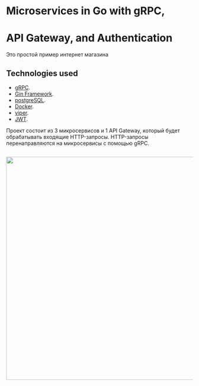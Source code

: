 # Microservices in Go with gRPC, 
# API Gateway, and Authentication

Это простой пример интернет магазина

## Technologies used

- [gRPC](https://github.com/grpc/grpc-go).
- [Gin Framework](https://github.com/gin-gonic/gin).
- [postgreSQL](https://www.postgresql.org).
- [Docker](https://www.docker.com/).
- [viper](https://github.com/spf13/viper).
- [JWT](github.com/golang-jwt/jwt).

Проект состоит из 3 микросервисов и 1 API Gateway, который будет обрабатывать
входящие HTTP-запросы. HTTP-запросы перенаправляются на микросервисы с помощью gRPC.


`         `<img align="center" width="686" height="601" src="https://github.com/OlegDjur/Readme/blob/master/grpc_shop/simple_shop_drawio.png">